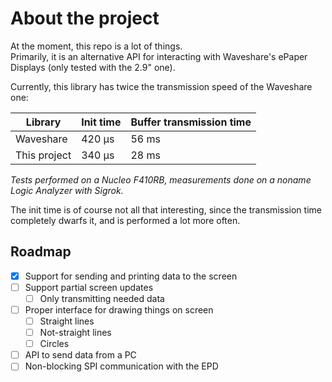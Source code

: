 # About the project
At the moment, this repo is a lot of things.  
Primarily, it is an alternative API for interacting with
Waveshare's ePaper Displays (only tested with the 2.9" one).

Currently, this library has twice the transmission
speed of the Waveshare one:

Library | Init time | Buffer transmission time
--- | --- | ---
Waveshare       | 420 μs      | 56 ms
This project    | 340 μs   | 28 ms


_Tests performed on a Nucleo F410RB, measurements done on a noname Logic Analyzer with Sigrok._

The init time is of course not all that interesting,
since the transmission time completely dwarfs it,
and is performed a lot more often.

## Roadmap 
- [x] Support for sending and printing data to the screen
- [ ] Support partial screen updates
  - [ ] Only transmitting needed data
- [ ] Proper interface for drawing things on screen
    - [ ] Straight lines
    - [ ] Not-straight lines
    - [ ] Circles
- [ ] API to send data from a PC
- [ ] Non-blocking SPI communication with the EPD